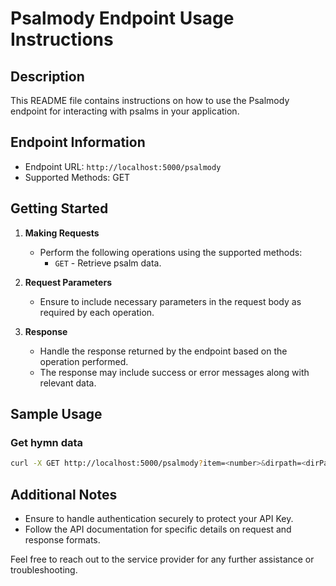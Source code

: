 # Psalmody Endpoint Usage Instructions

## Description
This README file contains instructions on how to use the Psalmody endpoint for interacting with psalms in your application.

## Endpoint Information
- Endpoint URL: `http://localhost:5000/psalmody`
- Supported Methods: GET

## Getting Started
1. **Making Requests**
   - Perform the following operations using the supported methods:
     - `GET` - Retrieve psalm data.

2. **Request Parameters**
   - Ensure to include necessary parameters in the request body as required by each operation.

3. **Response**
   - Handle the response returned by the endpoint based on the operation performed.
   - The response may include success or error messages along with relevant data.

## Sample Usage
### Get hymn data
```bash
curl -X GET http://localhost:5000/psalmody?item=<number>&dirpath=<dirPath>&index=<index>
```

## Additional Notes
- Ensure to handle authentication securely to protect your API Key.
- Follow the API documentation for specific details on request and response formats.

Feel free to reach out to the service provider for any further assistance or troubleshooting.